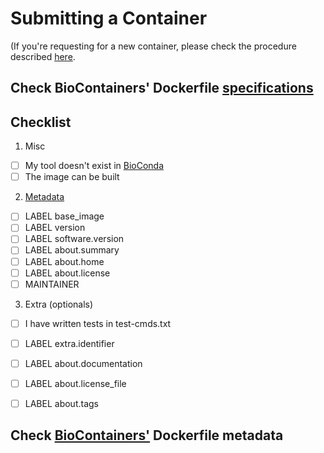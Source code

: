  # Submitting a Container
 
 (If you're requesting for a new container, please check the procedure described [here](https://github.com/BioContainers/containers#241-how-to-request-a-container).  
 
 ## Check BioContainers' Dockerfile [specifications](https://github.com/BioContainers/specs)  
 ## Checklist
 
 1. Misc
 - [ ] My tool doesn't exist in [BioConda](#make-sure-your-tool-isnt-already-present-in-bioconda)   
 - [ ] The image can be built   
 
 2. [Metadata](#check-biocontainers-dockerfile-metadata)  
 - [ ] LABEL base_image  
 - [ ] LABEL version
 - [ ] LABEL software.version  
 - [ ] LABEL about.summary  
 - [ ] LABEL about.home  
 - [ ] LABEL about.license   
 - [ ] MAINTAINER  
 
 3. Extra (optionals)
  - [ ] I have written tests in test-cmds.txt  
  - [ ] LABEL extra.identifier    
  - [ ] LABEL about.documentation   
  - [ ] LABEL about.license_file
  - [ ] LABEL about.tags   
 
 
 ## Check [BioContainers'](https://github.com/BioContainers/specs) Dockerfile metadata  
